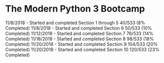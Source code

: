 # The Modern Python 3 Bootcamp

11/8/2018  - Started and completed Section 1 through 5 
             40/533 (8% Completed)
11/8/2018  - Started and completed Section 6
             50/533 (10% Completed)
11/12/2018 - Started and completed Section 7
             76/533 (14% Completed)
11/18/2018 - Started and completed Section 8
             98/533 (18% Completed)
11/20/2018 - Started and completed Section 9
             104/533 (20% Completed)
11/20/2018 - Started and completed Section 10
             120/533 (23% Completed)
